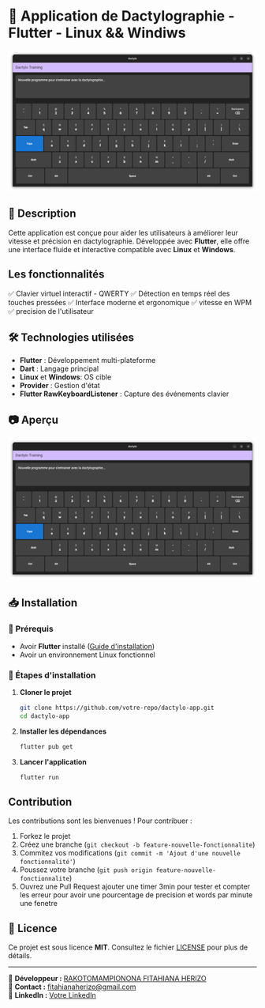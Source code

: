 # 📝 Application de Dactylographie - Flutter - Linux  && Windiws

![Aperçu de l'application](assets/images/apercu.png)

## 📌 Description

Cette application est conçue pour aider les utilisateurs à améliorer leur vitesse et précision en dactylographie. Développée avec **Flutter**, elle offre une interface fluide et interactive compatible avec **Linux** et  **Windows**.

## Les fonctionnalités

✅ Clavier virtuel interactif - QWERTY
✅ Détection en temps réel des touches pressées
✅ Interface moderne et ergonomique
✅ vitesse en WPM
✅ precision de l'utilisateur 

## 🛠️ Technologies utilisées

- **Flutter** : Développement multi-plateforme
- **Dart** : Langage principal
- **Linux**  et **Windows**: OS cible
- **Provider** : Gestion d'état
- **Flutter RawKeyboardListener** : Capture des événements clavier

## 📷 Aperçu

![Interface principale](assets/images/apercu.png)

## 📥 Installation

### 🔹 Prérequis
- Avoir **Flutter** installé ([Guide d'installation](https://docs.flutter.dev/get-started/install/linux))
- Avoir un environnement Linux fonctionnel

### 🔹 Étapes d'installation

1. **Cloner le projet**
   ```bash
   git clone https://github.com/votre-repo/dactylo-app.git
   cd dactylo-app
   ```

2. **Installer les dépendances**
   ```bash
   flutter pub get
   ```

3. **Lancer l'application**
   ```bash
   flutter run
   ```

##  Contribution

Les contributions sont les bienvenues ! Pour contribuer :
1. Forkez le projet
2. Créez une branche (`git checkout -b feature-nouvelle-fonctionnalite`)
3. Commitez vos modifications (`git commit -m 'Ajout d'une nouvelle fonctionnalité'`)
4. Poussez votre branche (`git push origin feature-nouvelle-fonctionnalite`)
5. Ouvrez une Pull Request
ajouter une timer 3min pour tester et compter les erreur pour avoir une pourcentage de precision et words par minute
une fenetre 
## 📄 Licence

Ce projet est sous licence **MIT**. Consultez le fichier [LICENSE](LICENSE) pour plus de détails.

---

🔹 **Développeur :** [RAKOTOMAMPIONONA FITAHIANA HERIZO](https://github.com/Fitahiana-herizo-RAKOTOMAMPIONONA)  
📧 **Contact :** [fitahianaherizo@gmail.com](mailto:fitahianaherizo10@gmail.com)  
💼 **LinkedIn :** [Votre LinkedIn](https://www.linkedin.com/in/fitahiana-herizo-rakotomampionona-586960277/)

